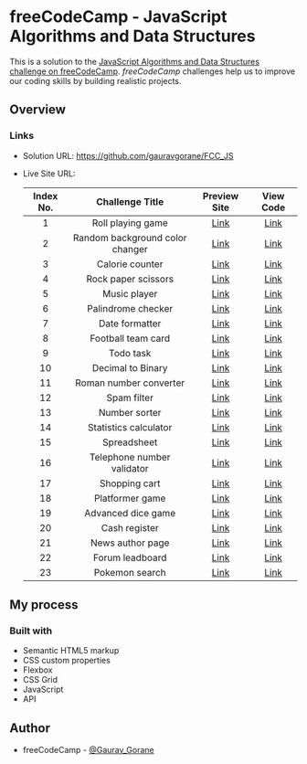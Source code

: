# freeCodeCamp - JavaScript Algorithms and Data Structures

This is a solution to the [JavaScript Algorithms and Data Structures challenge on freeCodeCamp](https://gauravgorane.github.io/FCC_JS/). _freeCodeCamp_ challenges help us to improve our coding skills by building realistic projects.
## Overview

### Links

- Solution URL: <https://github.com/gauravgorane/FCC_JS>
  
- Live Site URL:

  | Index No. | Challenge Title | Preview Site | View Code |
  |:----------:|:----------:|:----------:|:----------:|
  | 1 | Roll playing game | [Link](https://gauravgorane.github.io/FCC_JS/Roll_Playing_Game/) | [Link](https://github.com/gauravgorane/FCC_JS/tree/main/Roll_Playing_Game)
  | 2 | Random background color changer | [Link](https://gauravgorane.github.io/FCC_JS/Random_Background_Color_Changer/) | [Link](https://github.com/gauravgorane/FCC_JS/tree/main/Random_Background_Color_Changer)
  | 3 | Calorie counter | [Link](https://gauravgorane.github.io/FCC_JS/Calorie_Counter/) | [Link](https://github.com/gauravgorane/FCC_JS/tree/main/Calorie_Counter)
  | 4 | Rock paper scissors | [Link](https://gauravgorane.github.io/FCC_JS/Rock_Paper_Scissors/) | [Link](https://github.com/gauravgorane/FCC_JS/tree/main/Rock_Paper_Scissors)
  | 5 | Music player | [Link](https://gauravgorane.github.io/FCC_JS/Music_Player/) | [Link](https://github.com/gauravgorane/FCC_JS/tree/main/Music_Player)
  | 6 | Palindrome checker | [Link](https://gauravgorane.github.io/FCC_JS/Palindrome_checker/) | [Link](https://github.com/gauravgorane/FCC_JS/tree/main/Palindrome_checker)
  | 7 | Date formatter | [Link](https://gauravgorane.github.io/FCC_JS/Date_Formatter/) | [Link](https://github.com/gauravgorane/FCC_JS/tree/main/Date_Formatter)
  | 8 | Football team card | [Link](https://gauravgorane.github.io/FCC_JS/Football_team_card/) | [Link](https://github.com/gauravgorane/FCC_JS/tree/main/Football_team_card)
  | 9 | Todo task | [Link](https://gauravgorane.github.io/FCC_JS/Todo_task/) | [Link](https://github.com/gauravgorane/FCC_JS/tree/main/Todo_task)
  | 10 | Decimal to Binary | [Link](https://gauravgorane.github.io/FCC_JS/DecimalToBinary/) | [Link](https://github.com/gauravgorane/FCC_JS/tree/main/DecimalToBinary)
  | 11 | Roman number converter | [Link](https://gauravgorane.github.io/FCC_JS/Roman_number_converter/) | [Link](https://github.com/gauravgorane/FCC_JS/tree/main/Roman_number_converter)
  | 12 | Spam filter | [Link](https://gauravgorane.github.io/FCC_JS/Spam_filter/) | [Link](https://github.com/gauravgorane/FCC_JS/tree/main/Spam_filter)
  | 13 | Number sorter | [Link](https://gauravgorane.github.io/FCC_JS/Number_sorter/) | [Link](https://github.com/gauravgorane/FCC_JS/tree/main/Number_sorter)
  | 14 | Statistics calculator | [Link](https://gauravgorane.github.io/FCC_JS/Statistics_calculator/) | [Link](https://github.com/gauravgorane/FCC_JS/tree/main/Statistics_calculator)
  | 15 | Spreadsheet | [Link](https://gauravgorane.github.io/FCC_JS/Spreadsheet/) | [Link](https://github.com/gauravgorane/FCC_JS/tree/main/Spreadsheet)
  | 16 | Telephone number validator | [Link](https://gauravgorane.github.io/FCC_JS/Telephone_number_validator) | [Link](https://github.com/gauravgorane/FCC_JS/tree/main/Telephone_number_validator)
  | 17 | Shopping cart | [Link](https://gauravgorane.github.io/FCC_JS/Shopping_cart/) | [Link](https://github.com/gauravgorane/FCC_JS/tree/main/Shopping_cart)
  | 18 | Platformer game | [Link](https://gauravgorane.github.io/FCC_JS/Platformer_game/) | [Link](https://github.com/gauravgorane/FCC_JS/tree/main/Platformer_game)
  | 19 | Advanced dice game | [Link](https://gauravgorane.github.io/FCC_JS/Advanced_dice_game/) | [Link](https://github.com/gauravgorane/FCC_JS/tree/main/Advanced_dice_game)
  | 20 | Cash register | [Link](https://gauravgorane.github.io/FCC_JS/Cash_register/) | [Link](https://github.com/gauravgorane/FCC_JS/tree/main/Cash_register)
  | 21 | News author page | [Link](https://gauravgorane.github.io/FCC_JS/News_author_page/) | [Link](https://github.com/gauravgorane/FCC_JS/tree/main/News_author_page)
  | 22 | Forum leadboard | [Link](https://gauravgorane.github.io/FCC_JS/Forum_leadboard/) | [Link](https://github.com/gauravgorane/FCC_JS/tree/main/Forum_leadboard)
  | 23 | Pokemon search | [Link](https://gauravgorane.github.io/FCC_JS/Pokemon_search/) | [Link](https://github.com/gauravgorane/FCC_JS/tree/main/Pokemon_search)

## My process

### Built with

- Semantic HTML5 markup
- CSS custom properties
- Flexbox
- CSS Grid
- JavaScript
- API

## Author

- freeCodeCamp - [@Gaurav_Gorane](https://www.freecodecamp.org/Gaurav_Gorane)
